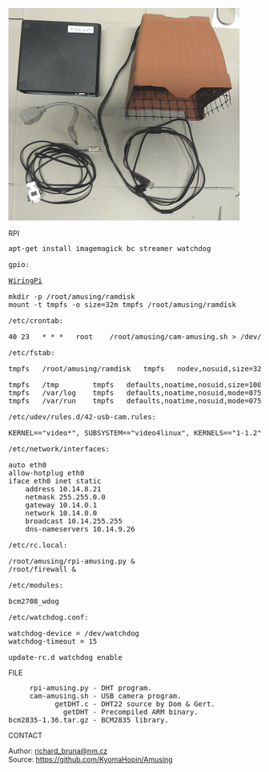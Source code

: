 ![RPi](https://github.com/KyomaHooin/Amusing/raw/master/raspberry/svycarna/svycarna_screen.png "screenshot")

RPI

<pre>
apt-get install imagemagick bc streamer watchdog

gpio:

<a href="http://wiringpi.com">WiringPi</a>

mkdir -p /root/amusing/ramdisk
mount -t tmpfs -o size=32m tmpfs /root/amusing/ramdisk

/etc/crontab:

40 23	* * *	root	/root/amusing/cam-amusing.sh > /dev/null 2>&1

/etc/fstab:

tmpfs	/root/amusing/ramdisk   tmpfs   nodev,nosuid,size=32M   0       0

tmpfs	/tmp		tmpfs	defaults,noatime,nosuid,size=100m	0	0
tmpfs	/var/log	tmpfs	defaults,noatime,nosuid,mode=0755,size=100m	0	0
tmpfs	/var/run	tmpfs	defaults,noatime,nosuid,mode=0755,size=2m	0	0

/etc/udev/rules.d/42-usb-cam.rules:

KERNEL=="video*", SUBSYSTEM=="video4linux", KERNELS=="1-1.2", SYMLINK+="video-cam0"

/etc/network/interfaces:

auto eth0
allow-hotplug eth0
iface eth0 inet static
    address 10.14.8.21
    netmask 255.255.0.0
    gateway 10.14.0.1
    network 10.14.0.0
    broadcast 10.14.255.255
    dns-nameservers 10.14.9.26

/etc/rc.local:

/root/amusing/rpi-amusing.py &
/root/firewall &

/etc/modules:

bcm2708_wdog

/etc/watchdog.conf:

watchdog-device = /dev/watchdog
watchdog-timeout = 15

update-rc.d watchdog enable
</pre>

FILE

<pre>
     rpi-amusing.py - DHT program.
     cam-amusing.sh - USB camera program.
           getDHT.c - DHT22 source by Dom & Gert.
             getDHT - Precompiled ARM binary.
bcm2835-1.36.tar.gz - BCM2835 library.
</pre>

CONTACT

Author: richard_bruna@nm.cz<br>
Source: https://github.com/KyomaHooin/Amusing

